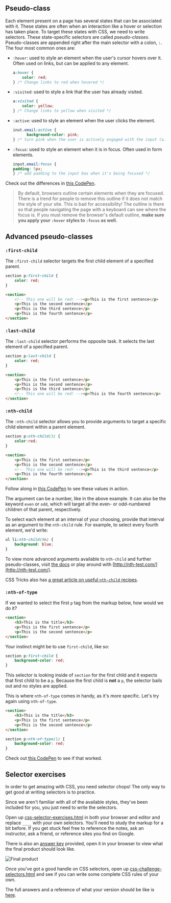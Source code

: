   <!-- Student takeaway -->
  <!-- By the end of this lesson, the student should know:
  - What a pseudo-class is
  - Know four common pseudo-classes (hover, visited, active, focus)
  - Know four advanced pseudo-classes (first-child, last-child, nth-child, nth-of-type)
  -->

## Pseudo-class

Each element present on a page has several states that can be associated with it. These states are often when an interaction like a hover or selection has taken place. To target these states with CSS, we need to write selectors.  These state-specific selectors are called _pseudo-classes_.
Pseudo-classes are appended right after the main selector with a colon, `:`. The four most common ones are:

* `:hover`: used to style an element when the user's cursor hovers over it. Often used on links, but can be applied to any element.
	```css
	a:hover {
		color: red;
	} /* Change links to red when hovered */
	```

* `:visited`: used to style a link that the user has already visited.
	```css
	a:visited {
		color: yellow;
	} /* Change links to yellow when visited */
	```

* `:active`: used to style an element when the user clicks the element.
	```css
	inut.email:active {
		  background-color: pink;
	} /* turn pink when the user is actively engaged with the input (a.k.a. clicking on it) */
	```

* `:focus`: used to style an element when it is in focus. Often used in form elements.
	```css
	input.email:focus {
  	padding: 5px;
	} /* add padding to the input box when it's being focused */
	```
Check out the differences in [this CodePen](https://codepen.io/zkdan/pen/zMomOZ).
> By default, browsers outline certain elements when they are focused. There is a trend for people to remove this outline if it does not match the style of your site. This is bad for accessibility! The outline is there so that people navigating the page with a keyboard can see where the focus is. If you must remove the browser's default outline, **make sure you apply your `:hover` styles to `:focus` as well.**


## Advanced pseudo-classes
### `:first-child`
The `:first-child` selector targets the first child element of a specified parent.

```css
section p:first-child {
	color: red;
}
```
```html
<section>
	<!-- This one will be red! --><p>This is the first sentence</p>
	<p>This is the second sentence</p>
	<p>This is the third sentence</p>
	<p>This is the fourth sentence</p>
</section>
```

### `:last-child`
The `:last-child` selector performs the opposite task. It selects the last element of a specified parent.

```css
section p:last-child {
	color: red;
}
```
```html
<section>
	<p>This is the first sentence</p>
	<p>This is the second sentence</p>
	<p>This is the third sentence</p>
	<!-- This one will be red! --><p>This is the fourth sentence</p>
</section>
```

### `:nth-child`
The `:nth-child` selector allows you to provide arguments to target a specific child element within a parent element.
```css
section p:nth-child(3) {
	color:red;
}
```
```html
<section>
	<p>This is the first sentence</p>
	<p>This is the second sentence</p>
	<!-- This one will be red! --><p>This is the third sentence</p>
	<p>This is the fourth sentence</p>
</section>
```
Follow along in [this CodePen](https://codepen.io/zkdan/pen/VVmGMz) to see these values in action. 

The argument can be a number, like in the above example. It can also be the keyword `even` or `odd`, which will target all the even- or odd-numbered children of that parent, respectively.

To select each element at an interval of your choosing, provide that interval as an argument to the `nth-child` rule. For example, to select every fourth element, we'd write:

```css
ul li:nth-child(4n) {
	background: blue;
}
```

To view more advanced arguments available to `nth-child` and further pseudo-classes, visit [the docs](https://developer.mozilla.org/en-US/docs/Web/CSS/:nth-child) or play around with [http://nth-test.com/](http://nth-test.com/).  

CSS Tricks also has [a great article on useful `nth-child` recipes](https://css-tricks.com/useful-nth-child-recipies/).

### `:nth-of-type`

If we wanted to select the first `p` tag from the markup below, how would we do it?

```html
<section>
	<h3>This is the title</h3>
	<p>This is the first sentence</p>
	<p>This is the second sentence</p>
</section>
```
Your instinct might be to use `first-child`, like so:
```css
section p:first-child {
	background-color: red;
}
```
This selector is looking inside of `section` for the first child and it expects that first child to be a `p`. Because the first child is **not** a `p`, the selector bails out and no styles are applied.

This is where `nth-of-type` comes in handy, as it's more specific. Let's try again using `nth-of-type`.

```html
<section>
	<h3>This is the title</h3>
	<p>This is the first sentence</p>
	<p>This is the second sentence</p>
</section>
```

```css
section p:nth-of-type(1) {
	background-color: red;
}
```
Check out [this CodePen](https://codepen.io/zkdan/pen/ZmBMmb) to see if that worked.

## Selector exercises
In order to get amazing with CSS, you need selector chops! The only way to get good at writing selectors is to practice.

Since we aren't familiar with all of the available styles, they've been included for you, you just need to write the selectors.

Open up <a href="https://hychalknotes.s3.amazonaws.com/css-selector-exercises.html" class="exercise" download>css-selector-exercises.html</a> in both your browser and editor and replace `____` with your own selectors. You'll need to study the markup for a bit before. If you get stuck feel free to reference the notes, ask an instructor, ask a friend, or reference sites you find on Google.

There is also an <a href="https://hychalknotes.s3.amazonaws.com/css-selector-exercises-ANSWER.html" class="exercise" download>answer key</a> provided, open it in your browser to view what the final product should look like.

![Final product](https://hychalknotes.s3.amazonaws.com/CSS-exercise.png)

Once you've got a good handle on CSS selectors, open up <a href="https://hychalknotes.s3.amazonaws.com/css-challenge-selectors.html" class="exercise" download>css-challenge-selectors.html</a> and see if you can write some complete CSS rules of your own. 

The full answers and a reference of what your version should be like is <a href="https://hychalknotes.s3.amazonaws.com/css-challenge-selectors-ANSWER.html" class="exercise" download>here</a>.


